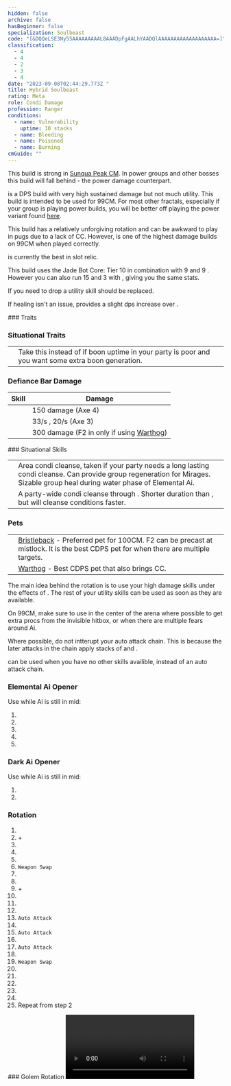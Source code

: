 ```yaml
---
hidden: false
archive: false
hasBeginner: false
specialization: Soulbeast
code: "[&DQQeLSE3Ny55AAAAAAAAAL8AAADpFgAALhYAADQlAAAAAAAAAAAAAAAAAAA=]"
classification:
  - 4
  - 4
  - 2
  - 3
  - 4
date: "2023-09-08T02:44:29.773Z "
title: Hybrid Soulbeast
rating: Meta
role: Condi Damage
profession: Ranger
conditions:
  - name: Vulnerability
    uptime: 10 stacks
  - name: Bleeding
  - name: Poisoned
  - name: Burning
cmGuide: ""
---
```

<Warning>

This build is strong in [Sunqua Peak CM](/fractals/sunqua-peak/). In power groups and other bosses this build will fall behind <BuildLink specialization="Soulbeast" build="Power Soulbeast"/> - the power damage counterpart.

</Warning>

<Specialization name="Soulbeast" text="Hybrid Soulbeast"/> is a DPS build with very high sustained damage but not much utility. This build is intended to be used for 99CM. For most other fractals, especially if your group is playing power builds, you will be better off playing the power variant found [here](/builds/ranger/power-soulbeast/).

This build has a relatively unforgiving rotation and can be awkward to play in pugs due to a lack of CC. However, <Specialization name="Soulbeast" text="Hybrid Soulbeast"/> is one of the highest damage builds on 99CM when played correctly.

<Divider text="Equipment"/>

<CharacterWithAr>
<Character title="Hybrid Soulbeast" gear='{"attributes":{"profession":"Ranger","specialization":"Soulbeast","data":{"Health":22022,"Armor":2493,"Power":3073,"Precision":1883,"Toughness":1375,"Vitality":1610,"Ferocity":910,"Condition Damage":2657,"Expertise":748,"Concentration":225,"Healing Power":0,"Agony Resistance":150,"Condition Duration":0.49866666666666665,"Boon Duration":0.15,"Critical Chance":0.9704761904761905,"Critical Damage":2.1066666666666665,"Power Coefficient":4165.924,"Power2 Coefficient":0,"Burning Coefficient":1.84,"Bleeding Coefficient":26.57812933333333,"Poison Coefficient":5.9704,"Torment Coefficient":0.35,"Confusion Coefficient":0,"Flat DPS":0,"Bleeding Duration":0.5,"Siphon Base Coefficient":139.75,"Effective Power":13912.556219096941,"NonCrit Effective Power":6708.099715624999,"Power DPS":22317.54018270512,"Power2 DPS":0,"Siphon DPS":139.75,"Bleeding Damage":386.212565375,"Bleeding Stacks":53.12082116088888,"Bleeding DPS":20515.92861537348,"Burning Damage":868.8752718750001,"Burning Stacks":2.757546666666667,"Burning DPS":2395.9641097080003,"Confusion Damage":342.746633125,"Confusion Stacks":0,"Confusion DPS":0,"Poison Damage":308.792575,"Poison Stacks":8.947639466666665,"Poison DPS":2762.964631083626,"Torment Damage":433.65733125,"Torment Stacks":0.5245333333333333,"Torment DPS":227.467725485,"Damage":48359.61526435523,"Effective Health":109255414.92537315,"Survivability":55544.186540606584,"Effective Healing":390,"Healing":390}},"armor":{"weight":"Medium","helmAffix":"Viper","helmRuneId":24762,"helmRune":"Krait","helmRuneCount":6,"helmInfusionId":37130,"shouldersAffix":"Viper","shouldersRuneId":24762,"shouldersRune":"Krait","shouldersRuneCount":6,"shouldersInfusionId":37130,"coatAffix":"Viper","coatRuneId":24762,"coatRune":"Krait","coatRuneCount":6,"coatInfusionId":37130,"glovesAffix":"Viper","glovesRuneId":24762,"glovesRune":"Krait","glovesRuneCount":6,"glovesInfusionId":37130,"leggingsAffix":"Viper","leggingsRuneId":24762,"leggingsRune":"Krait","leggingsRuneCount":6,"leggingsInfusionId":37130,"bootsAffix":"Viper","bootsRuneId":24762,"bootsRune":"Krait","bootsRuneCount":6,"bootsInfusionId":37130},"weapon":{"weapon1MainId":76158,"weapon1MainType":"Axe","weapon1MainSigil1Id":24605,"weapon1MainAffix":"Viper","weapon1MainInfusion1Id":86113,"weapon1OffId":30700,"weapon1OffType":"Torch","weapon1OffSigilId":24560,"weapon1OffAffix":"Viper","weapon1OffInfusionId":86113,"weapon2MainId":30687,"weapon2MainType":"Dagger","weapon2MainSigil1Id":44944,"weapon2MainAffix":"Viper","weapon2MainInfusion1Id":86113,"weapon2OffId":76158,"weapon2OffType":"Axe","weapon2OffSigilId":24560,"weapon2OffAffix":"Viper","weapon2OffInfusionId":86113},"backAndTrinket":{"backItemAffix":"Viper","backItemInfusion1Id":37130,"backItemInfusion2Id":37130,"amuletAffix":"Viper","ring1Affix":"Viper","ring1Infusion1Id":37130,"ring1Infusion2Id":86113,"ring1Infusion3Id":86113,"ring2Affix":"Viper","ring2Infusion1Id":86113,"ring2Infusion2Id":86113,"ring2Infusion3Id":86113,"accessory1Affix":"Viper","accessory1InfusionId":86113,"accessory2Affix":"Viper","accessory2InfusionId":86113},"consumables":{"foodId":91878,"utilityId":48917},"skills":{"healId":31914,"utility1Id":12633,"utility2Id":12537,"utility3Id":40498,"eliteId":45717},"assumedBuffs":{"value":[{"id":"might","type":"Boon"},{"id":"fury","type":"Boon"},{"id":"protection","type":"Boon"},{"id":"vulnerability","type":"Condition"},{"id":"jade-bot","gw2id":96613,"type":"Item"},{"id":"omnipotion","gw2id":79722,"type":"Item"}]},"traits":{"selection":[[1069,1846,1888],[1606,970,1066],[2071,2161,2128]],"lines":[30,32,55]}}'>

<Item id="100432"/> is currently the best in slot relic.

This build uses the Jade Bot Core: Tier 10 in combination with 9 <Item name="Malign +9 Agony Infusion"/> and 9 <Item name="Spiteful +9 Agony Infusion"/>. However you can also run 15 <Item name="Malign +9 Agony Infusion"/> and 3 <Item name="Spiteful +9 Agony Infusion"/> with <Item id="91876"/>, giving you the same stats.

If you need to drop a utility skill <Skill name="Sic Em"/> should be replaced.

If healing isn't an issue, <Item name="writofmasterfulmalice"/> provides a slight dps increase over <Item name="toxicfocusingcrystal"/>.

</Character>
</CharacterWithAr>

<Divider text="Build"/>

<Grid>
<GridItem sm="7">
### Traits
<Traits traits1Id="32" traits1="Beastmastery" traits1SelectedIds="1606,970,1066" traits2Id="30" traits2="Skirmishing" traits2SelectedIds="1069,1846,1888" traits3Id="55" traits3="Soulbeast" traits3SelectedIds="2071,2161,2128" unembossed/>

### Situational Traits

|                                                         |                                                                                                                                |
| ------------------------------------------------------- | ------------------------------------------------------------------------------------------------------------------------------ |
| <Trait name="Essence of Speed" size="big" disableText/> | Take this instead of <Trait name="Predators Cunning"/> if boon uptime in your party is poor and you want some extra boon generation. |

### Defiance Bar Damage

| Skill | Damage |
| ------------------------------------------------- | --------------------------------------------------------------------------------- |
| <Skill id="12638"/> | 150 damage (Axe 4)                                                           |
| <Skill id="12490"/>        | 33/s <Condition name="Chilled"/>, 20/s <Condition name="Weakness"/> (Axe 3)       |
| <Skill id="46432"/>        | 300 damage (F2 in <Skill id="42944"/> only if using [Warthog](https://wiki.guildwars2.com/wiki/Juvenile_Warthog))    |


</GridItem>

<GridItem sm="5">
### Situational Skills

|                                                       |                                                                                                                                                                                   |
| ----------------------------------------------------- | --------------------------------------------------------------------------------------------------------------------------------------------------------------------------------- |
| <Skill name="Healing Spring" size="big" disableText/> | Area condi cleanse, taken if your party needs a long lasting condi cleanse. Can provide group regeneration for Mirages. Sizable group heal during water phase of Elemental Ai.                                                                                 |
| <Skill name="Bear stance" size="big" disableText/> | A party-wide condi cleanse through <Trait name="leaderofthepack"/>. Shorter duration than <Skill name="Healing Spring"/>, but will cleanse conditions faster. |

### Pets
|                                                       |                                                                                                                                                                                   |
| ----------------------------------------------------- | --------------------------------------------------------------------------------------------------------------------------------------------------------------------------------- |
| <Skill name="Sharpen Spines" size="big" disableText/>     |  [Bristleback](https://wiki.guildwars2.com/wiki/Juvenile_Bristleback) - Preferred pet for 100CM. F2 can be precast at mistlock. It is the best CDPS pet for when there are multiple targets.  |
| <Skill id="46432" size="big" disableText/>     |  [Warthog](https://wiki.guildwars2.com/wiki/Juvenile_Warthog) - Best CDPS pet that also brings CC.

</GridItem>
</Grid>

<Divider text="Rotation / Skill usage"/>

<Grid>
<GridItem sm="6">

The main idea behind the rotation is to use your high damage skills under the effects of <Skill name="Sic Em"/>. The rest of your utility skills can be used as soon as they are available. 

On 99CM, make sure to use <Skill name="Rain of Spikes"/> in the center of the arena where possible to get extra procs from the invisible hitbox, or when there are multiple fears around Ai.

Where possible, do not intterupt your auto attack chain. This is because the later attacks in the chain apply stacks of <Condition name="Bleeding"/> and <Condition name="Poisoned"/>. 

<Skill name="Primal Cry"/> can be used when you have no other skills availible, instead of an auto attack chain.

### Elemental Ai Opener 
Use while Ai is still in mid:
1. <Skill name="Winter's Bite"/>
2. <Skill name="Splitblade"/>
3. <Skill name="Rain of Spikes"/>
4. <Skill name="Primal Cry"/>
5. <Skill name="Throw Torch"/>

### Dark Ai Opener
Use while Ai is still in mid:
1. <Skill name="Splitblade"/>
2. <Skill name="Throw Torch"/>

### Rotation
1. <Skill name="One Wolf Pack"/>
2. <Skill name="Sic Em"/> + <Skill name="Vulture Stance"/>
3. <Skill name="Bonfire"/>
4. <Skill name="Winter's Bite"/>
5. <Skill name="Splitblade"/>
6. `Weapon Swap`
7. <Skill name="Double Arc"/>
8. <Skill name="Path of Scars"/>
9. <Skill name="Sharpening Stone"/> + <Skill name="Sharpen Spines"/>
10. <Skill name="Rain of Spikes"/>
11. <Skill name="Whirling Defense"/>
12. <Skill name="Primal Cry"/>
13. `Auto Attack`
14. <Skill name="Double Arc"/>
15. `Auto Attack`
16. <Skill name="Path of Scars"/>
17. `Auto Attack`
18. <Skill name="Double Arc"/>
19. `Weapon Swap`
20. <Skill name="Splitblade"/>
21. <Skill name="Winter's Bite"/>
23. <Skill name="Throw Torch"/>
24. <Skill name="Ricochet"/>
25. <Skill name="Splitblade"/>
26. Repeat from step 2 


</GridItem>

<GridItem sm="6">
### Golem Rotation

<Video youtube="" caption=""/>

<Card title="Precasting">

This build will not perform well outside of 99CM so this precasting section will be focused on 99CM precasts.

#### **Skills**

**<Skill name="Sharpening Stone"/> -** Used for some additional <Condition name="Bleeding"/> at the start of the fight. Lasts 30 seconds. Is not wiped when the fight starts on 100CM. If you use a second time while you still have charges left, the original charges will be overwritten.

**<Skill name="Sharpen Spines"/> -** Used for some additional <Condition name="Bleeding"/> at the start of the fight. Lasts 30 seconds. Is not wiped when the fight starts on 100CM. This stacks in intensity so you can use the skill after taking the mistlock giving you 10 stacks of <Condition name="Bleeding"/>.

**<Skill name="Double Arc"/> -** Can be precasted giving you the effect _Poisonous Strike_ lasting for 7 seconds. When you have this effect and are merged your next 2 attacks will inflict 1 stack of <Condition name="poisoned" text ="Poison"/> lasting for 6 seconds. This skill can be used twice giving you 3 charges. The effect is not wiped when the fight starts on 99CM.

**<Skill name="Crippling Shot"/> -** Can be precasted giving you the effect _Bloodthirst_ lasting for 12 seconds. When you have this effect and are merged your next 3 attacks will inflict 1 stack of <Condition name="bleeding" text ="Bleed"/>. The effect is not wiped when the fight starts on 99CM.

**<Skill name="Sic 'Em"/> -** Can be cast if the boss is triggered without starting the fight, allowing it to be targeted. The effect is not wiped. This allows you to delay your first **<Skill name="Sic 'Em"/>** to when the boss charges to the first wall. NOTE: this will cause any pets to immediately aggro to the boss. Should only be used if portalling from mistlock to the boss.

The elite stance **<Skill name="One Wolf Pack"/>** is removed upon entering combat on 99CM. Using an elite that summons friendly pets is your best precast in this slot. **<Skill name="Mistfire Wolf"/>**, **<Skill name="Hounds of Balthazar"/>**, and **<Skill name="Summon Sylvan Hound"/>** are options that can synergize well if you have a <Specialization name="Thief"/> who can precast venoms onto the pets.

</Card>

</GridItem>
</Grid> 
